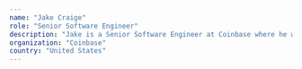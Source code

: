 ```yaml
---
name: "Jake Craige"
role: "Senior Software Engineer"
description: "Jake is a Senior Software Engineer at Coinbase where he works on projects including the implementation of new assets and Ethereum wallet management. Prior to Coinbase, he was a Senior Developer at thoughtbot where he developed code for startups and Fortune 500 companies alike."
organization: "Coinbase"
country: "United States"
---
```

